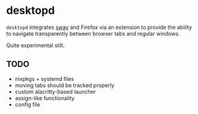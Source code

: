 # desktopd

`desktopd` integrates [sway](https://github.com/swaywm/sway) and Firefox via an extension to provide the ability to navigate transparently between browser tabs and regular windows. 

Quite experimental still.

## TODO

* nixpkgs + systemd files
* moving tabs should be tracked properly
* custom alacritty-based launcher
* assign-like functionality
* config file
